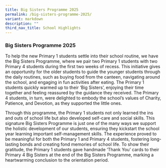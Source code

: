 ```yaml
---
title: Big Sisters Programme 2025
permalink: /big-sisters-programme-2025/
variant: markdown
description: ""
third_nav_title: School Highlights
---
```

### **Big Sisters Programme 2025**

To help the new Primary 1 students settle into their school routine, we have the Big Sisters Programme, where we pair two Primary 1 students with two Primary 4 students during the first two weeks of recess. This initiative gives an opportunity for the older students to guide the younger students through the daily routines, such as buying food from the canteen, navigating around the school, and engaging in fun activities after eating. The Primary 1 students quickly warmed up to their ‘Big Sisters’, enjoying their time together and feeling reassured by the guidance they received. The Primary 4 students, in turn, were delighted to embody the school’s values of Charity, Patience, and Devotion, as they supported the little ones. 

Through this programme, the Primary 1 students not only learned the ins and outs of school life but also developed self-care and social skills. This signature Big Sisters Programme is just one of the many ways we support the holistic development of our students, ensuring they kickstart the school year learning important self-management skills. The experience proved to be meaningful for both the Primary 1 and Primary 4 students, fostering long-lasting bonds and creating fond memories of school life. To show their gratitude, the Primary 1 students gave handmade ‘Thank You’ cards to their Primary 4 Big Sisters at the end of the Big Sisters Programme, marking a heartwarming conclusion to the orientation period.